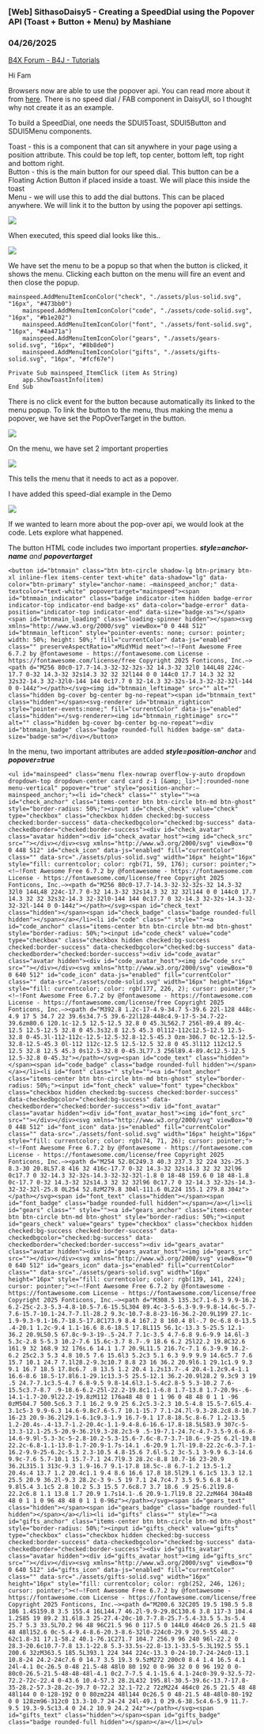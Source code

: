 ### [Web] SithasoDaisy5 - Creating a SpeedDial using the Popover API (Toast + Button + Menu) by Mashiane
### 04/26/2025
[B4X Forum - B4J - Tutorials](https://www.b4x.com/android/forum/threads/166757/)

Hi Fam  
  
Browsers now are able to use the popover api. You can read more about it from [here](https://developer.mozilla.org/en-US/docs/Web/API/Popover_API). There is no speed dial / FAB component in DaisyUI, so I thought why not create it as an example.  
  
To build a SpeedDial, one needs the SDUI5Toast, SDUI5Button and SDUI5Menu components.  
  
Toast - this is a component that can sit anywhere in your page using a position attribute. This could be top left, top center, bottom left, top right and bottom right.  
Button - this is the main button for our speed dial. This button can be a Floating Action Button if placed inside a toast. We will place this inside the toast  
Menu - we will use this to add the dial buttons. This can be placed anywhere. We will link it to the button by using the popover api settings.  
   
![](https://www.b4x.com/android/forum/attachments/163674)  
  
When executed, this speed dial looks like this..  
  
![](https://www.b4x.com/android/forum/attachments/163675)  
  
We have set the menu to be a popup so that when the button is clicked, it shows the menu. Clicking each button on the menu will fire an event and then close the popup.  
  

```B4X
mainspeed.AddMenuItemIconColor("check", "./assets/plus-solid.svg", "16px", "#473bb0")  
    mainspeed.AddMenuItemIconColor("code", "./assets/code-solid.svg", "16px", "#b1e202")  
    mainspeed.AddMenuItemIconColor("font", "./assets/font-solid.svg", "16px", "#4a471a")  
    mainspeed.AddMenuItemIconColor("gears", "./assets/gears-solid.svg", "16px", "#8b8de0")  
    mainspeed.AddMenuItemIconColor("gifts", "./assets/gifts-solid.svg", "16px", "#fcf67e")
```

  
  
  

```B4X
Private Sub mainspeed_ItemClick (item As String)  
    app.ShowToastInfo(item)  
End Sub
```

  
  
There is no click event for the button because automatically its linked to the menu popup. To link the button to the menu, thus making the menu a popover, we have set the PopOverTarget in the button.  
  
![](https://www.b4x.com/android/forum/attachments/163676)  
  
On the menu, we have set 2 important properties  
  
![](https://www.b4x.com/android/forum/attachments/163677)  
  
This tells the menu that it needs to act as a popover.  
  
I have added this speed-dial example in the Demo  
  
![](https://www.b4x.com/android/forum/attachments/163678)  
  
If we wanted to learn more about the pop-over api, we would look at the code. Lets explore what happened.  
  
The button HTML code includes two important properties. ***style=anchor-name*** *and* ***popovertarget***  
  

```B4X
<button id="btnmain" class="btn btn-circle shadow-lg btn-primary btn-xl inline-flex items-center text-white" data-shadow="lg" data-color="btn-primary" style="anchor-name: –mainspeed_anchor;" data-textcolor="text-white" popovertarget="mainspeed"><span id="btnmain_indicator" class="badge indicator-item hidden badge-error indicator-top indicator-end badge-xs" data-color="badge-error" data-position="indicator-top indicator-end" data-size="badge-xs"></span><span id="btnmain_loading" class="loading-spinner hidden"></span><svg xmlns="http://www.w3.org/2000/svg" viewBox="0 0 448 512" id="btnmain_lefticon" style="pointer-events: none; cursor: pointer; width: 50%; height: 50%;" fill="currentColor" data-js="enabled" class="" preserveAspectRatio="xMidYMid meet"><!–!Font Awesome Free 6.7.2 by @fontawesome - https://fontawesome.com License - https://fontawesome.com/license/free Copyright 2025 Fonticons, Inc.–><path d="M256 80c0-17.7-14.3-32-32-32s-32 14.3-32 32l0 144L48 224c-17.7 0-32 14.3-32 32s14.3 32 32 32l144 0 0 144c0 17.7 14.3 32 32 32s32-14.3 32-32l0-144 144 0c17.7 0 32-14.3 32-32s-14.3-32-32-32l-144 0 0-144z"></path></svg><img id="btnmain_leftimage" src="" alt="" class="hidden bg-cover bg-center bg-no-repeat"><span id="btnmain_text" class="hidden"></span><svg-renderer id="btnmain_righticon" style="pointer-events:none;" fill="currentColor" data-js="enabled" class="hidden"></svg-renderer><img id="btnmain_rightimage" src="" alt="" class="hidden bg-cover bg-center bg-no-repeat"><div id="btnmain_badge" class="badge rounded-full hidden badge-sm" data-size="badge-sm"></div></button>
```

  
  
In the menu, two important attributes are added ***style=position-anchor*** and ***popover=true***  
  

```B4X
<ul id="mainspeed" class="menu flex-nowrap overflow-y-auto dropdown dropdown-top dropdown-center card card z-1 [&amp;_li>*]:rounded-none menu-vertical" popover="true" style="position-anchor:–mainspeed_anchor;"><li id="check" class="" style=""><a id="check_anchor" class="items-center btn btn-circle btn-md btn-ghost" style="border-radius: 50%;"><input id="check_check" value="check" type="checkbox" class="checkbox hidden checked:bg-success checked:border-success" data-checkedbgcolor="checked:bg-success" data-checkedborder="checked:border-success"><div id="check_avatar" class="avatar hidden"><div id="check_avatar_host"><img id="check_src" src=""></div></div><svg xmlns="http://www.w3.org/2000/svg" viewBox="0 0 448 512" id="check_icon" data-js="enabled" fill="currentColor" class="" data-src="./assets/plus-solid.svg" width="16px" height="16px" style="fill: currentcolor; color: rgb(71, 59, 176); cursor: pointer;"><!–!Font Awesome Free 6.7.2 by @fontawesome - https://fontawesome.com License - https://fontawesome.com/license/free Copyright 2025 Fonticons, Inc.–><path d="M256 80c0-17.7-14.3-32-32-32s-32 14.3-32 32l0 144L48 224c-17.7 0-32 14.3-32 32s14.3 32 32 32l144 0 0 144c0 17.7 14.3 32 32 32s32-14.3 32-32l0-144 144 0c17.7 0 32-14.3 32-32s-14.3-32-32-32l-144 0 0-144z"></path></svg><span id="check_text" class="hidden"></span><span id="check_badge" class="badge rounded-full hidden"></span></a></li><li id="code" class="" style=""><a id="code_anchor" class="items-center btn btn-circle btn-md btn-ghost" style="border-radius: 50%;"><input id="code_check" value="code" type="checkbox" class="checkbox hidden checked:bg-success checked:border-success" data-checkedbgcolor="checked:bg-success" data-checkedborder="checked:border-success"><div id="code_avatar" class="avatar hidden"><div id="code_avatar_host"><img id="code_src" src=""></div></div><svg xmlns="http://www.w3.org/2000/svg" viewBox="0 0 640 512" id="code_icon" data-js="enabled" fill="currentColor" class="" data-src="./assets/code-solid.svg" width="16px" height="16px" style="fill: currentcolor; color: rgb(177, 226, 2); cursor: pointer;"><!–!Font Awesome Free 6.7.2 by @fontawesome - https://fontawesome.com License - https://fontawesome.com/license/free Copyright 2025 Fonticons, Inc.–><path d="M392.8 1.2c-17-4.9-34.7 5-39.6 22l-128 448c-4.9 17 5 34.7 22 39.6s34.7-5 39.6-22l128-448c4.9-17-5-34.7-22-39.6zm80.6 120.1c-12.5 12.5-12.5 32.8 0 45.3L562.7 256l-89.4 89.4c-12.5 12.5-12.5 32.8 0 45.3s32.8 12.5 45.3 0l112-112c12.5-12.5 12.5-32.8 0-45.3l-112-112c-12.5-12.5-32.8-12.5-45.3 0zm-306.7 0c-12.5-12.5-32.8-12.5-45.3 0l-112 112c-12.5 12.5-12.5 32.8 0 45.3l112 112c12.5 12.5 32.8 12.5 45.3 0s12.5-32.8 0-45.3L77.3 256l89.4-89.4c12.5-12.5 12.5-32.8 0-45.3z"></path></svg><span id="code_text" class="hidden"></span><span id="code_badge" class="badge rounded-full hidden"></span></a></li><li id="font" class="" style=""><a id="font_anchor" class="items-center btn btn-circle btn-md btn-ghost" style="border-radius: 50%;"><input id="font_check" value="font" type="checkbox" class="checkbox hidden checked:bg-success checked:border-success" data-checkedbgcolor="checked:bg-success" data-checkedborder="checked:border-success"><div id="font_avatar" class="avatar hidden"><div id="font_avatar_host"><img id="font_src" src=""></div></div><svg xmlns="http://www.w3.org/2000/svg" viewBox="0 0 448 512" id="font_icon" data-js="enabled" fill="currentColor" class="" data-src="./assets/font-solid.svg" width="16px" height="16px" style="fill: currentcolor; color: rgb(74, 71, 26); cursor: pointer;"><!–!Font Awesome Free 6.7.2 by @fontawesome - https://fontawesome.com License - https://fontawesome.com/license/free Copyright 2025 Fonticons, Inc.–><path d="M254 52.8C249.3 40.3 237.3 32 224 32s-25.3 8.3-30 20.8L57.8 416 32 416c-17.7 0-32 14.3-32 32s14.3 32 32 32l96 0c17.7 0 32-14.3 32-32s-14.3-32-32-32l-1.8 0 18-48 159.6 0 18 48-1.8 0c-17.7 0-32 14.3-32 32s14.3 32 32 32l96 0c17.7 0 32-14.3 32-32s-14.3-32-32-32l-25.8 0L254 52.8zM279.8 304l-111.6 0L224 155.1 279.8 304z"></path></svg><span id="font_text" class="hidden"></span><span id="font_badge" class="badge rounded-full hidden"></span></a></li><li id="gears" class="" style=""><a id="gears_anchor" class="items-center btn btn-circle btn-md btn-ghost" style="border-radius: 50%;"><input id="gears_check" value="gears" type="checkbox" class="checkbox hidden checked:bg-success checked:border-success" data-checkedbgcolor="checked:bg-success" data-checkedborder="checked:border-success"><div id="gears_avatar" class="avatar hidden"><div id="gears_avatar_host"><img id="gears_src" src=""></div></div><svg xmlns="http://www.w3.org/2000/svg" viewBox="0 0 640 512" id="gears_icon" data-js="enabled" fill="currentColor" class="" data-src="./assets/gears-solid.svg" width="16px" height="16px" style="fill: currentcolor; color: rgb(139, 141, 224); cursor: pointer;"><!–!Font Awesome Free 6.7.2 by @fontawesome - https://fontawesome.com License - https://fontawesome.com/license/free Copyright 2025 Fonticons, Inc.–><path d="M308.5 135.3c7.1-6.3 9.9-16.2 6.2-25c-2.3-5.3-4.8-10.5-7.6-15.5L304 89.4c-3-5-6.3-9.9-9.8-14.6c-5.7-7.6-15.7-10.1-24.7-7.1l-28.2 9.3c-10.7-8.8-23-16-36.2-20.9L199 27.1c-1.9-9.3-9.1-16.7-18.5-17.8C173.9 8.4 167.2 8 160.4 8l-.7 0c-6.8 0-13.5 .4-20.1 1.2c-9.4 1.1-16.6 8.6-18.5 17.8L115 56.1c-13.3 5-25.5 12.1-36.2 20.9L50.5 67.8c-9-3-19-.5-24.7 7.1c-3.5 4.7-6.8 9.6-9.9 14.6l-3 5.3c-2.8 5-5.3 10.2-7.6 15.6c-3.7 8.7-.9 18.6 6.2 25l22.2 19.8C32.6 161.9 32 168.9 32 176s.6 14.1 1.7 20.9L11.5 216.7c-7.1 6.3-9.9 16.2-6.2 25c2.3 5.3 4.8 10.5 7.6 15.6l3 5.2c3 5.1 6.3 9.9 9.9 14.6c5.7 7.6 15.7 10.1 24.7 7.1l28.2-9.3c10.7 8.8 23 16 36.2 20.9l6.1 29.1c1.9 9.3 9.1 16.7 18.5 17.8c6.7 .8 13.5 1.2 20.4 1.2s13.7-.4 20.4-1.2c9.4-1.1 16.6-8.6 18.5-17.8l6.1-29.1c13.3-5 25.5-12.1 36.2-20.9l28.2 9.3c9 3 19 .5 24.7-7.1c3.5-4.7 6.8-9.5 9.8-14.6l3.1-5.4c2.8-5 5.3-10.2 7.6-15.5c3.7-8.7 .9-18.6-6.2-25l-22.2-19.8c1.1-6.8 1.7-13.8 1.7-20.9s-.6-14.1-1.7-20.9l22.2-19.8zM112 176a48 48 0 1 1 96 0 48 48 0 1 1 -96 0zM504.7 500.5c6.3 7.1 16.2 9.9 25 6.2c5.3-2.3 10.5-4.8 15.5-7.6l5.4-3.1c5-3 9.9-6.3 14.6-9.8c7.6-5.7 10.1-15.7 7.1-24.7l-9.3-28.2c8.8-10.7 16-23 20.9-36.2l29.1-6.1c9.3-1.9 16.7-9.1 17.8-18.5c.8-6.7 1.2-13.5 1.2-20.4s-.4-13.7-1.2-20.4c-1.1-9.4-8.6-16.6-17.8-18.5L583.9 307c-5-13.3-12.1-25.5-20.9-36.2l9.3-28.2c3-9 .5-19-7.1-24.7c-4.7-3.5-9.6-6.8-14.6-9.9l-5.3-3c-5-2.8-10.2-5.3-15.6-7.6c-8.7-3.7-18.6-.9-25 6.2l-19.8 22.2c-6.8-1.1-13.8-1.7-20.9-1.7s-14.1 .6-20.9 1.7l-19.8-22.2c-6.3-7.1-16.2-9.9-25-6.2c-5.3 2.3-10.5 4.8-15.6 7.6l-5.2 3c-5.1 3-9.9 6.3-14.6 9.9c-7.6 5.7-10.1 15.7-7.1 24.7l9.3 28.2c-8.8 10.7-16 23-20.9 36.2L315.1 313c-9.3 1.9-16.7 9.1-17.8 18.5c-.8 6.7-1.2 13.5-1.2 20.4s.4 13.7 1.2 20.4c1.1 9.4 8.6 16.6 17.8 18.5l29.1 6.1c5 13.3 12.1 25.5 20.9 36.2l-9.3 28.2c-3 9-.5 19 7.1 24.7c4.7 3.5 9.5 6.8 14.6 9.8l5.4 3.1c5 2.8 10.2 5.3 15.5 7.6c8.7 3.7 18.6 .9 25-6.2l19.8-22.2c6.8 1.1 13.8 1.7 20.9 1.7s14.1-.6 20.9-1.7l19.8 22.2zM464 304a48 48 0 1 1 0 96 48 48 0 1 1 0-96z"></path></svg><span id="gears_text" class="hidden"></span><span id="gears_badge" class="badge rounded-full hidden"></span></a></li><li id="gifts" class="" style=""><a id="gifts_anchor" class="items-center btn btn-circle btn-md btn-ghost" style="border-radius: 50%;"><input id="gifts_check" value="gifts" type="checkbox" class="checkbox hidden checked:bg-success checked:border-success" data-checkedbgcolor="checked:bg-success" data-checkedborder="checked:border-success"><div id="gifts_avatar" class="avatar hidden"><div id="gifts_avatar_host"><img id="gifts_src" src=""></div></div><svg xmlns="http://www.w3.org/2000/svg" viewBox="0 0 640 512" id="gifts_icon" data-js="enabled" fill="currentColor" class="" data-src="./assets/gifts-solid.svg" width="16px" height="16px" style="fill: currentcolor; color: rgb(252, 246, 126); cursor: pointer;"><!–!Font Awesome Free 6.7.2 by @fontawesome - https://fontawesome.com License - https://fontawesome.com/license/free Copyright 2025 Fonticons, Inc.–><path d="M200.6 32C205 19.5 198.5 5.8 186 1.4S159.8 3.5 155.4 16L144.7 46.2l-9.9-29.8C130.6 3.8 117-3 104.4 1.2S85 19 89.2 31.6l8.3 25-27.4-20c-10.7-7.8-25.7-5.4-33.5 5.3s-5.4 25.7 5.3 33.5L70.2 96 48 96C21.5 96 0 117.5 0 144L0 464c0 26.5 21.5 48 48 48l152.6 0c-5.4-9.4-8.6-20.3-8.6-32l0-224c0-29.9 20.5-55 48.2-62c1.8-31 17.1-58.2 40.1-76.1C271.7 104.7 256.9 96 240 96l-22.2 0 28.3-20.6c10.7-7.8 13.1-22.8 5.3-33.5s-22.8-13.1-33.5-5.3L192.5 55.1 200.6 32zM363.5 185.5L393.1 224 344 224c-13.3 0-24-10.7-24-24c0-13.1 10.8-24 24.2-24c7.6 0 14.7 3.5 19.3 9.5zM272 200c0 8.4 1.4 16.5 4.1 24l-4.1 0c-26.5 0-48 21.5-48 48l0 80 192 0 0-96 32 0 0 96 192 0 0-80c0-26.5-21.5-48-48-48l-4.1 0c2.7-7.5 4.1-15.6 4.1-24c0-39.9-32.5-72-72.2-72c-22.4 0-43.6 10.4-57.3 28.2L432 195.8l-30.5-39.6c-13.7-17.8-35-28.2-57.3-28.2c-39.7 0-72.2 32.1-72.2 72zM224 464c0 26.5 21.5 48 48 48l144 0 0-128-192 0 0 80zm224 48l144 0c26.5 0 48-21.5 48-48l0-80-192 0 0 128zm96-312c0 13.3-10.7 24-24 24l-49.1 0 29.6-38.5c4.6-5.9 11.7-9.5 19.3-9.5c13.4 0 24.2 10.9 24.2 24z"></path></svg><span id="gifts_text" class="hidden"></span><span id="gifts_badge" class="badge rounded-full hidden"></span></a></li></ul>
```